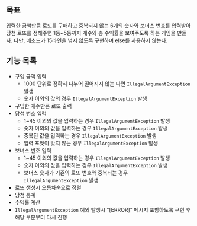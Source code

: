 ## 목표
입력한 금액만큼 로또를 구매하고 중복되지 않는 6개의 숫자와 보너스 번호를 입력받아 당첨 로또를 정해주면
1등~5등까지 개수와 총 수익률을 보여주도록 하는 게임을 만들자.
다만, 메소드가 15라인을 넘지 않도록 구현하며 else를 사용하지 않는다.

## 기능 목록
- 구입 금액 입력
  - 1000 단위로 정확히 나누어 떨어지지 않는 다면 `IllegalArgumentException` 발생
  - 숫자 이외의 값의 경우 `IllegalArgumentException` 발생
- 구입한 개수만큼 로또 출력
- 당첨 번호 입력
  - 1~45 이외의 값을 입력하는 경우 `IllegalArgumentException` 발생
  - 숫자 이외의 값을 입력하는 경우 `IllegalArgumentException` 발생
  - 중복된 값을 입력하는 경우 `IllegalArgumentException` 발생
  - 입력 포멧이 맞지 않는 경우 `IllegalArgumentException` 발생
- 보너스 번호 입력
  - 1~45 이외의 값을 입력하는 경우 `IllegalArgumentException` 발생
  - 숫자 이외의 값을 입력하는 경우 `IllegalArgumentException` 발생
  - 보너스 숫자가 기존의 로또 번호와 중복되는 경우 `IllegalArgumentException` 발생
- 로또 생성시 오름차순으로 정렬
- 당첨 통계
- 수익률 계산
- `IllegalArgumentException` 예외 발생시 "[ERROR]" 메시지 포함하도록 구현 후 해당 부분부터 다시 진행